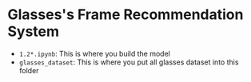 # Glasses's Frame Recommendation System

- `1.2*.ipynb`: This is where you build the model
- `glasses_dataset`: This is where you put all glasses dataset into this folder
